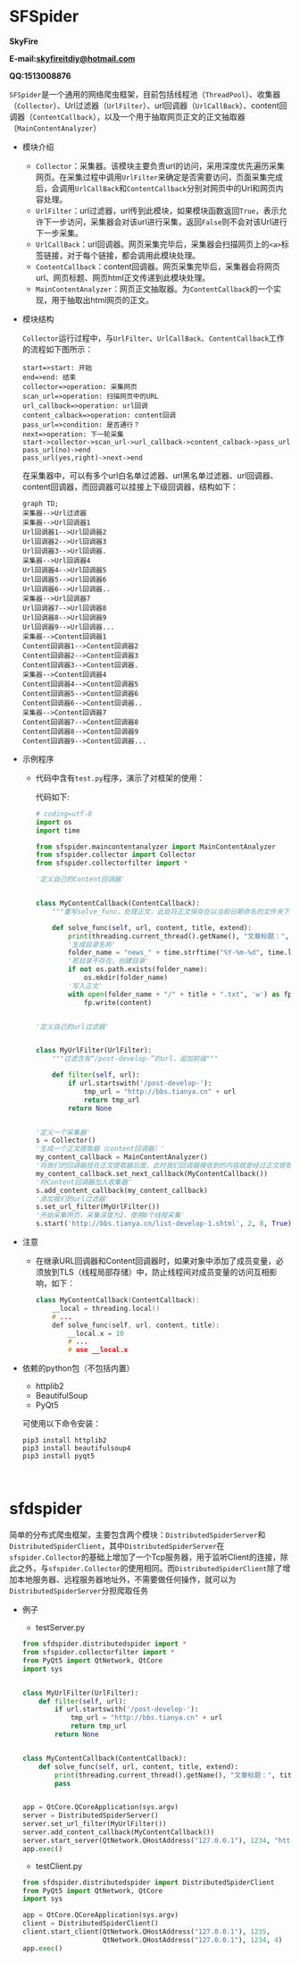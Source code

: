 # SFSpider

**SkyFire**

**E-mail:skyfireitdiy@hotmail.com**

**QQ:1513008876**



`SFSpider`是一个通用的网络爬虫框架，目前包括线程池（`ThreadPool`）、收集器（`Collector`）、Url过滤器（`UrlFilter`）、url回调器（`UrlCallBack`）、content回调器（`ContentCallback`），以及一个用于抽取网页正文的正文抽取器（`MainContentAnalyzer`）

* 模块介绍
    * `Collector`：采集器。该模块主要负责url的访问，采用深度优先遍历采集网页。在采集过程中调用`UrlFilter`来确定是否需要访问，页面采集完成后，会调用`UrlCallBack`和`ContentCallback`分别对网页中的Url和网页内容处理。
    * `UrlFilter`：url过滤器，url传到此模块，如果模块函数返回`True`，表示允许下一步访问，采集器会对该url进行采集，返回`False`则不会对该Url进行下一步采集。
    * `UrlCallBack`：url回调器。网页采集完毕后，采集器会扫描网页上的`<a>`标签链接，对于每个链接，都会调用此模块处理。
    * `ContentCallback`：content回调器。网页采集完毕后，采集器会将网页url、网页标题、网页html正文传递到此模块处理。
    * `MainContentAnalyzer`：网页正文抽取器。为`ContentCallback`的一个实现，用于抽取出html网页的正文。

* 模块结构

    `Collector`运行过程中，与`UrlFilter`、`UrlCallBack`、`ContentCallback`工作的流程如下图所示：

    ```flow
    start=>start: 开始
    end=>end: 结束
    collector=>operation: 采集网页
    scan_url=>operation: 扫描网页中的URL
    url_callback=>operation: url回调
    content_calback=>operation: content回调
    pass_url=>condition: 是否通行？
    next=>operation: 下一轮采集
    start->collector->scan_url->url_callback->content_calback->pass_url
    pass_url(no)->end
    pass_url(yes,right)->next->end
    ```

    ​在采集器中，可以有多个url白名单过滤器、url黑名单过滤器、url回调器、content回调器，而回调器可以挂接上下级回调器，结构如下：

    ```mermaid
    graph TD;
    采集器-->Url过滤器
    采集器-->Url回调器1
    Url回调器1-->Url回调器2
    Url回调器2-->Url回调器3
    Url回调器3-->Url回调器.
    采集器-->Url回调器4
    Url回调器4-->Url回调器5
    Url回调器5-->Url回调器6
    Url回调器6-->Url回调器..
    采集器-->Url回调器7
    Url回调器7-->Url回调器8
    Url回调器8-->Url回调器9
    Url回调器9-->Url回调器...
    采集器-->Content回调器1
    Content回调器1-->Content回调器2
    Content回调器2-->Content回调器3
    Content回调器3-->Content回调器.
    采集器-->Content回调器4
    Content回调器4-->Content回调器5
    Content回调器5-->Content回调器6
    Content回调器6-->Content回调器..
    采集器-->Content回调器7
    Content回调器7-->Content回调器8
    Content回调器8-->Content回调器9
    Content回调器9-->Content回调器...
    ```



* 示例程序

    * 代码中含有`test.py`程序，演示了对框架的使用：

        代码如下:

        ```python
        # coding=utf-8
        import os
        import time
        
        from sfspider.maincontentanalyzer import MainContentAnalyzer
        from sfspider.collector import Collector
        from sfspider.collectorfilter import *
        
        '定义自己的Content回调器'
        
        
        class MyContentCallback(ContentCallback):
            """重写solve_func，处理正文，此处将正文保存在以当前日期命名的文件夹下，文件名为网页标题"""
        
            def solve_func(self, url, content, title, extend):
                print(threading.current_thread().getName(), "文章标题：", title)
                '生成目录名称'
                folder_name = "news_" + time.strftime("%Y-%m-%d", time.localtime())
                '若目录不存在，创建目录'
                if not os.path.exists(folder_name):
                    os.mkdir(folder_name)
                '写入正文'
                with open(folder_name + "/" + title + ".txt", 'w') as fp:
                    fp.write(content)
        
        
        '定义自己的url过滤器'
        
        
        class MyUrlFilter(UrlFilter):
            """过滤含有“/post-develop-”的url，追加前缀"""
        
            def filter(self, url):
                if url.startswith('/post-develop-'):
                    tmp_url = "http://bbs.tianya.cn" + url
                    return tmp_url
                return None
        
        
        '定义一个采集器'
        s = Collector()
        '生成一个正文提取器（content回调器）'
        my_content_callback = MainContentAnalyzer()
        '将我们的回调器挂在正文提取器后面，此时我们回调器接收到的内容就是经过正文提取器处理过的内容了，如果后面还有处理，还可以再挂回调器'
        my_content_callback.set_next_callback(MyContentCallback())
        '将Content回调器加入收集器'
        s.add_content_callback(my_content_callback)
        '添加我们的url过滤器'
        s.set_url_filter(MyUrlFilter())
        '开始采集网页，采集深度为2，使用8个线程采集'
        s.start('http://bbs.tianya.cn/list-develop-1.shtml', 2, 8, True)


        ```

* 注意

    * 在继承URL回调器和Content回调器时，如果对象中添加了成员变量，必须放到TLS（线程局部存储）中，防止线程间对成员变量的访问互相影响，如下：

        ```cpp
        class MyContentCallback(ContentCallback):
        	__local = threading.local()
            # ...
            def solve_func(self, url, content, title):
        		__local.x = 10
                # ...
                # use __local.x
        ```


* 依赖的python包（不包括内置）

    * ​httplib2
    * BeautifulSoup
    * PyQt5

    可使用以下命令安装：

    ```shell
    pip3 install httplib2
    pip3 install beautifulsoup4
    pip3 install pyqt5
    ```

    ​
# sfdspider

简单的分布式爬虫框架，主要包含两个模块：`DistributedSpiderServer`和`DistributedSpiderClient`，其中`DistributedSpiderServer`在`sfspider.Collector`的基础上增加了一个Tcp服务器，用于监听Client的连接，除此之外，与`sfspider.Collector`的使用相同。而`DistributedSpiderClient`除了增加本地服务器、远程服务器地址外，不需要做任何操作，就可以为`DistributedSpiderServer`分担爬取任务

* 例子

    * testServer.py
    ```python
    from sfdspider.distributedspider import *
    from sfspider.collectorfilter import *
    from PyQt5 import QtNetwork, QtCore
    import sys
    
    
    class MyUrlFilter(UrlFilter):
        def filter(self, url):
            if url.startswith('/post-develop-'):
                tmp_url = "http://bbs.tianya.cn" + url
                return tmp_url
            return None
    
    
    class MyContentCallback(ContentCallback):
        def solve_func(self, url, content, title, extend):
            print(threading.current_thread().getName(), "文章标题：", title, extend)
            pass
    
    
    app = QtCore.QCoreApplication(sys.argv)
    server = DistributedSpiderServer()
    server.set_url_filter(MyUrlFilter())
    server.add_content_callback(MyContentCallback())
    server.start_server(QtNetwork.QHostAddress("127.0.0.1"), 1234, "http://bbs.tianya.cn/list-develop-1.shtml", 2, 4, False)
    app.exec()

    ```
    
    * testClient.py
    ```python
    from sfdspider.distributedspider import DistributedSpiderClient
    from PyQt5 import QtNetwork, QtCore
    import sys
    
    app = QtCore.QCoreApplication(sys.argv)
    client = DistributedSpiderClient()
    client.start_client(QtNetwork.QHostAddress("127.0.0.1"), 1235,
                        QtNetwork.QHostAddress("127.0.0.1"), 1234, 4)
    app.exec()
    ```

 